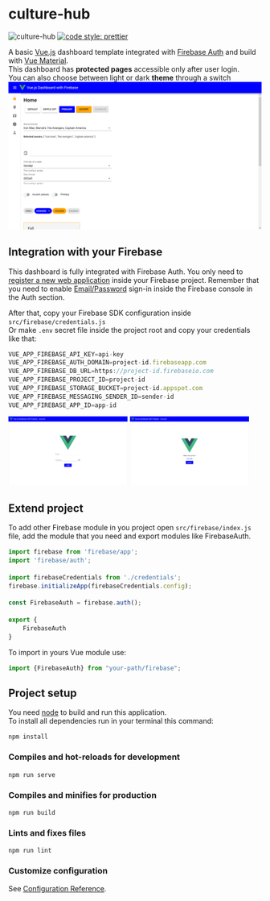# culture-hub
![culture-hub](https://github.com/vfportero/culture-hub/actions/workflows/firebase-hosting-merge.yml/badge.svg)
[![code style: prettier](https://img.shields.io/badge/code_style-prettier-ff69b4.svg?style=flat-square)](https://github.com/prettier/prettier)


A basic [Vue.js](https://vuejs.org/) dashboard template integrated with [Firebase Auth](https://firebase.google.com/docs/auth) and build with [Vue Material](https://vuematerial.io/).
<br>This dashboard has **protected pages** accessible only after user login.
<br>You can also choose between light or dark **theme** through a switch
![Home](screen/ScreenHome.png)

## Integration with your Firebase

This dashboard is fully integrated with Firebase Auth.
You only need to [register a new web application](https://firebase.google.com/docs/web/setup) inside your Firebase project.
Remember that you need to enable [Email/Password](https://firebase.google.com/docs/auth/web/password-auth) sign-in inside the Firebase console in the Auth section.

After that, copy your Firebase SDK configuration inside ```src/firebase/credentials.js```
<br>Or make ```.env``` secret file inside the project root and copy your credentials like that:
```js
VUE_APP_FIREBASE_API_KEY=api-key
VUE_APP_FIREBASE_AUTH_DOMAIN=project-id.firebaseapp.com
VUE_APP_FIREBASE_DB_URL=https://project-id.firebaseio.com
VUE_APP_FIREBASE_PROJECT_ID=project-id
VUE_APP_FIREBASE_STORAGE_BUCKET=project-id.appspot.com
VUE_APP_FIREBASE_MESSAGING_SENDER_ID=sender-id
VUE_APP_FIREBASE_APP_ID=app-id
```

<div>
<img src="screen/ScreenLogin.png" alt="Login" width="47%" style="float:left; margin-right: 5px"/>
<img src="screen/ScreenAccount.png" alt="Account" width="47%"/>
</div>

## Extend project
To add other Firebase module in you project open ```src/firebase/index.js``` file, add the module that you need and export modules like FirebaseAuth.
```js
import firebase from 'firebase/app';
import 'firebase/auth';

import firebaseCredentials from './credentials';
firebase.initializeApp(firebaseCredentials.config);

const FirebaseAuth = firebase.auth();

export {
    FirebaseAuth
}
```

To import in yours Vue module use:
```js
import {FirebaseAuth} from "your-path/firebase";
```

## Project setup
You need [node](https://nodejs.org) to build and run this application.
<br>To install all dependencies run in your terminal this command:
```
npm install
```

### Compiles and hot-reloads for development
```
npm run serve
```

### Compiles and minifies for production
```
npm run build
```

### Lints and fixes files
```
npm run lint
```

### Customize configuration
See [Configuration Reference](https://cli.vuejs.org/config/).
